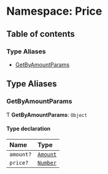 # Namespace: Price

## Table of contents

### Type Aliases

- [GetByAmountParams](Price.md#getbyamountparams)

## Type Aliases

### GetByAmountParams

Ƭ **GetByAmountParams**: `Object`

#### Type declaration

| Name | Type |
| :------ | :------ |
| `amount?` | [`Amount`](Types.md#amount) |
| `price?` | [`Number`](Types.md#number) |
